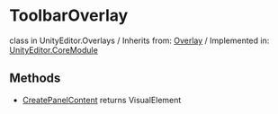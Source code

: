 # ToolbarOverlay
class in UnityEditor.Overlays
 / Inherits from: <a href="https://docs.unity3d.com/6000.0/Documentation/ScriptReference/Overlay.html">Overlay</a> / Implemented in: <a href="https://docs.unity3d.com/6000.0/Documentation/ScriptReference/UnityEditor.CoreModule.html">UnityEditor.CoreModule</a>

## Methods
- <a href="https://docs.unity3d.com/6000.0/Documentation/ScriptReference/ToolbarOverlay.CreatePanelContent.html">CreatePanelContent</a> returns VisualElement
